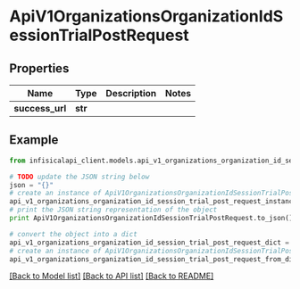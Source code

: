 # ApiV1OrganizationsOrganizationIdSessionTrialPostRequest


## Properties
Name | Type | Description | Notes
------------ | ------------- | ------------- | -------------
**success_url** | **str** |  | 

## Example

```python
from infisicalapi_client.models.api_v1_organizations_organization_id_session_trial_post_request import ApiV1OrganizationsOrganizationIdSessionTrialPostRequest

# TODO update the JSON string below
json = "{}"
# create an instance of ApiV1OrganizationsOrganizationIdSessionTrialPostRequest from a JSON string
api_v1_organizations_organization_id_session_trial_post_request_instance = ApiV1OrganizationsOrganizationIdSessionTrialPostRequest.from_json(json)
# print the JSON string representation of the object
print ApiV1OrganizationsOrganizationIdSessionTrialPostRequest.to_json()

# convert the object into a dict
api_v1_organizations_organization_id_session_trial_post_request_dict = api_v1_organizations_organization_id_session_trial_post_request_instance.to_dict()
# create an instance of ApiV1OrganizationsOrganizationIdSessionTrialPostRequest from a dict
api_v1_organizations_organization_id_session_trial_post_request_from_dict = ApiV1OrganizationsOrganizationIdSessionTrialPostRequest.from_dict(api_v1_organizations_organization_id_session_trial_post_request_dict)
```
[[Back to Model list]](../README.md#documentation-for-models) [[Back to API list]](../README.md#documentation-for-api-endpoints) [[Back to README]](../README.md)


